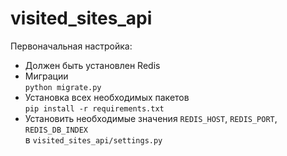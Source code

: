 # visited_sites_api
Первоначальная настройка:  
* Должен быть установлен Redis
* Миграции  
``
python migrate.py
``  
* Установка всех необходимых пакетов  
``pip install -r requirements.txt``
* Установить необходимые значения `REDIS_HOST`, `REDIS_PORT`, `REDIS_DB_INDEX`  
 в `visited_sites_api/settings.py`  

